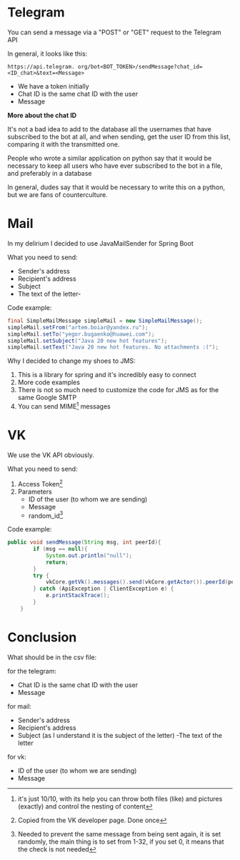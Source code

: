 # Telegram

You can send a message via a "POST" or "GET" request to the Telegram API

In general, it looks like this:
```
https://api.telegram. org/bot<BOT_TOKEN>/sendMessage?chat_id=<ID_chat>&text=<Message>
```
- We have a token initially
- Chat ID is the same chat ID with the user
- Message


**More about the chat ID**

It's not a bad idea to add to the database all the usernames that have subscribed to the bot at all, and when sending, get the user ID from this list, comparing it with the transmitted one. 

People who wrote a similar application on python say that it would be necessary to keep all users who have ever subscribed to the bot in a file, and preferably in a database

In general, dudes say that it would be necessary to write this on a python, but we are fans of counterculture.

# Mail

In my delirium I decided to use JavaMailSender for Spring Boot

What you need to send:
- Sender's address 
- Recipient's address
- Subject
- The text of the letter- 

Code example:
```java
final SimpleMailMessage simpleMail = new SimpleMailMessage();
simpleMail.setFrom("artem.boiar@yandex.ru");
simpleMail.setTo("yegor.bugaenko@huawei.com");
simpleMail.setSubject("Java 20 new hot features");
simpleMail.setText("Java 20 new hot features. No attachments :(");
```
Why I decided to change my shoes to JMS:
1. This is a library for spring and it's incredibly easy to connect
2. More code examples
3. There is not so much need to customize the code for JMS as for the same Google SMTP
4. You can send MIME[^1] messages

[^1]: it's just 10/10, with its help you can throw both files (like) and pictures (exactly) and control the nesting of content

# VK
We use the VK API obviously.

What you need to send:
1. Access Token[^2]
2. Parameters
    - ID of the user (to whom we are sending)
    - Message
    - random_id[^3]

[^2]: Copied from the VK developer page. Done once
[^3]: Needed to prevent the same message from being sent again, it is set randomly, the main thing is to set from 1-32, if you set 0, it means that the check is not needed

Code example:
```java
public void sendMessage(String msg, int peerId){
        if (msg == null){
            System.out.println("null");
            return;
        }
        try {
            vkCore.getVk().messages().send(vkCore.getActor()).peerId(peerId).message(msg).execute();
        } catch (ApiException | ClientException e) {
            e.printStackTrace();
        }
    }
```

# Conclusion

What should be in the csv file:

for the telegram:
- Chat ID is the same chat ID with the user
- Message

for mail:
- Sender's address
- Recipient's address
- Subject (as I understand it is the subject of the letter)
-The text of the letter

for vk:
- ID of the user (to whom we are sending)
- Message
